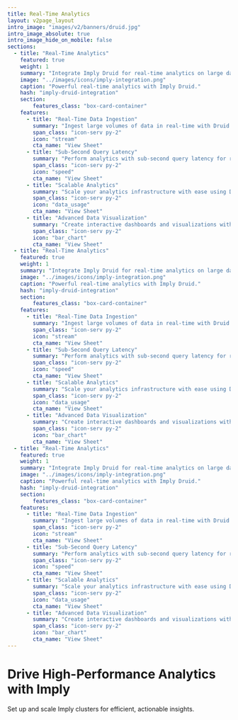 ```yaml
---
title: Real-Time Analytics
layout: v2page_layout
intro_image: "images/v2/banners/druid.jpg"
intro_image_absolute: true
intro_image_hide_on_mobile: false
sections:
  - title: "Real-Time Analytics"
    featured: true
    weight: 1
    summary: "Integrate Imply Druid for real-time analytics on large datasets."
    image: "../images/icons/imply-integration.png"
    caption: "Powerful real-time analytics with Imply Druid."
    hash: "imply-druid-integration"
    section:
        features_class: "box-card-container"
    features:
      - title: "Real-Time Data Ingestion"
        summary: "Ingest large volumes of data in real-time with Druid."
        span_class: "icon-serv py-2"
        icon: "stream"
        cta_name: "View Sheet"
      - title: "Sub-Second Query Latency"
        summary: "Perform analytics with sub-second query latency for rapid insights."
        span_class: "icon-serv py-2"
        icon: "speed"
        cta_name: "View Sheet"
      - title: "Scalable Analytics"
        summary: "Scale your analytics infrastructure with ease using Druid's architecture."
        span_class: "icon-serv py-2"
        icon: "data_usage"
        cta_name: "View Sheet"
      - title: "Advanced Data Visualization"
        summary: "Create interactive dashboards and visualizations with Imply Pivot."
        span_class: "icon-serv py-2"
        icon: "bar_chart"
        cta_name: "View Sheet"
  - title: "Real-Time Analytics"
    featured: true
    weight: 1
    summary: "Integrate Imply Druid for real-time analytics on large datasets."
    image: "../images/icons/imply-integration.png"
    caption: "Powerful real-time analytics with Imply Druid."
    hash: "imply-druid-integration"
    section:
        features_class: "box-card-container"
    features:
      - title: "Real-Time Data Ingestion"
        summary: "Ingest large volumes of data in real-time with Druid."
        span_class: "icon-serv py-2"
        icon: "stream"
        cta_name: "View Sheet"
      - title: "Sub-Second Query Latency"
        summary: "Perform analytics with sub-second query latency for rapid insights."
        span_class: "icon-serv py-2"
        icon: "speed"
        cta_name: "View Sheet"
      - title: "Scalable Analytics"
        summary: "Scale your analytics infrastructure with ease using Druid's architecture."
        span_class: "icon-serv py-2"
        icon: "data_usage"
        cta_name: "View Sheet"
      - title: "Advanced Data Visualization"
        summary: "Create interactive dashboards and visualizations with Imply Pivot."
        span_class: "icon-serv py-2"
        icon: "bar_chart"
        cta_name: "View Sheet"
  - title: "Real-Time Analytics"
    featured: true
    weight: 1
    summary: "Integrate Imply Druid for real-time analytics on large datasets."
    image: "../images/icons/imply-integration.png"
    caption: "Powerful real-time analytics with Imply Druid."
    hash: "imply-druid-integration"
    section:
        features_class: "box-card-container"
    features:
      - title: "Real-Time Data Ingestion"
        summary: "Ingest large volumes of data in real-time with Druid."
        span_class: "icon-serv py-2"
        icon: "stream"
        cta_name: "View Sheet"
      - title: "Sub-Second Query Latency"
        summary: "Perform analytics with sub-second query latency for rapid insights."
        span_class: "icon-serv py-2"
        icon: "speed"
        cta_name: "View Sheet"
      - title: "Scalable Analytics"
        summary: "Scale your analytics infrastructure with ease using Druid's architecture."
        span_class: "icon-serv py-2"
        icon: "data_usage"
        cta_name: "View Sheet"
      - title: "Advanced Data Visualization"
        summary: "Create interactive dashboards and visualizations with Imply Pivot."
        span_class: "icon-serv py-2"
        icon: "bar_chart"
        cta_name: "View Sheet"
---
```


# Drive High-Performance Analytics with Imply

Set up and scale Imply clusters for efficient, actionable insights.
